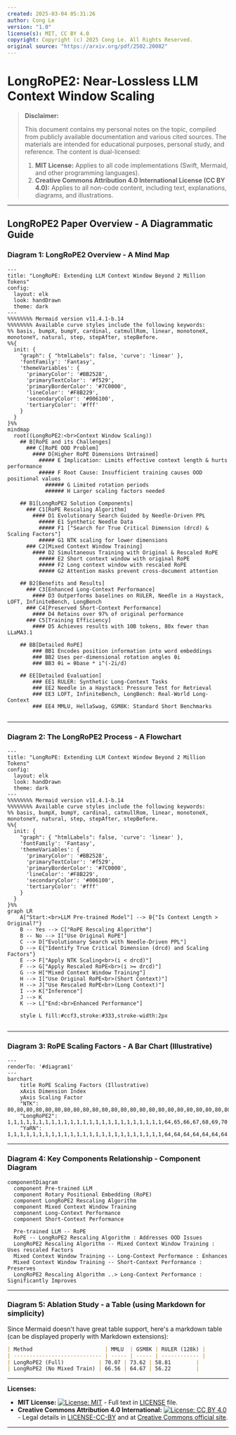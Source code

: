 ```yaml
---
created: 2025-03-04 05:31:26
author: Cong Le
version: "1.0"
license(s): MIT, CC BY 4.0
copyright: Copyright (c) 2025 Cong Le. All Rights Reserved.
original source: "https://arxiv.org/pdf/2502.20082"
---
```



# LongRoPE2: Near-Lossless LLM Context Window Scaling
> **Disclaimer:**
>
> This document contains my personal notes on the topic,
> compiled from publicly available documentation and various cited sources.
> The materials are intended for educational purposes, personal study, and reference.
> The content is dual-licensed:
> 1. **MIT License:** Applies to all code implementations (Swift, Mermaid, and other programming languages).
> 2. **Creative Commons Attribution 4.0 International License (CC BY 4.0):** Applies to all non-code content, including text, explanations, diagrams, and illustrations.
---


## LongRoPE2 Paper Overview - A Diagrammatic Guide 


### Diagram 1: LongRoPE2 Overview - A Mind Map

```mermaid
---
title: "LongRoPE: Extending LLM Context Window Beyond 2 Million Tokens"
config:
  layout: elk
  look: handDrawn
  theme: dark
---
%%%%%%%% Mermaid version v11.4.1-b.14
%%%%%%%% Available curve styles include the following keywords:
%% basis, bumpX, bumpY, cardinal, catmullRom, linear, monotoneX, monotoneY, natural, step, stepAfter, stepBefore.
%%{
  init: {
    "graph": { "htmlLabels": false, 'curve': 'linear' },
    'fontFamily': 'Fantasy',
    'themeVariables': {
      'primaryColor': '#BB2528',
      'primaryTextColor': '#f529',
      'primaryBorderColor': '#7C0000',
      'lineColor': '#F8B229',
      'secondaryColor': '#006100',
      'tertiaryColor': '#fff'
    }
  }
}%%
mindmap
  root((LongRoPE2:<br>Context Window Scaling))
    ## B[RoPE and its Challenges]
      ### C[RoPE OOD Problem]
        #### D[Higher RoPE Dimensions Untrained]
          ##### E Implication: Limits effective context length & hurts performance
          ##### F Root Cause: Insufficient training causes OOD positional values
            ###### G Limited rotation periods
            ###### H Larger scaling factors needed

    ## B1[LongRoPE2 Solution Components]
      ### C1[RoPE Rescaling Algorithm]
        #### D1 Evolutionary Search Guided by Needle-Driven PPL
          ##### E1 Synthetic Needle Data
          ##### F1 ["Search for True Critical Dimension (drcd) & Scaling Factors"]
          ##### G1 NTK scaling for lower dimensions
      ### C2[Mixed Context Window Training]
        #### D2 Simultaneous Training with Original & Rescaled RoPE
          ##### E2 Short context window with original RoPE
          ##### F2 Long context window with rescaled RoPE
          ##### G2 Attention masks prevent cross-document attention

    ## B2[Benefits and Results]
      ### C3[Enhanced Long-Context Performance]
        #### D3 Outperforms baselines on RULER, Needle in a Haystack, LOFT, InfiniteBench, LongBench
      ### C4[Preserved Short-Context Performance]
        #### D4 Retains over 97% of original performance
      ### C5[Training Efficiency]
        #### D5 Achieves results with 10B tokens, 80x fewer than LLaMA3.1

    ## BB[Detailed RoPE]
        ### BB1 Encodes position information into word embeddings
        ### BB2 Uses per-dimensional rotation angles θi
        ### BB3 θi = θbase * i^(-2i/d)
        
    ## EE[Detailed Evaluation]
        ### EE1 RULER: Synthetic Long-Context Tasks
        ### EE2 Needle in a Haystack: Pressure Test for Retrieval
        ### EE3 LOFT, InfiniteBench, LongBench: Real-World Long-Context
        ### EE4 MMLU, HellaSwag, GSM8K: Standard Short Benchmarks
        
```

---


### Diagram 2: The LongRoPE2 Process - A Flowchart

```mermaid
---
title: "LongRoPE: Extending LLM Context Window Beyond 2 Million Tokens"
config:
  layout: elk
  look: handDrawn
  theme: dark
---
%%%%%%%% Mermaid version v11.4.1-b.14
%%%%%%%% Available curve styles include the following keywords:
%% basis, bumpX, bumpY, cardinal, catmullRom, linear, monotoneX, monotoneY, natural, step, stepAfter, stepBefore.
%%{
  init: {
    "graph": { "htmlLabels": false, 'curve': 'linear' },
    'fontFamily': 'Fantasy',
    'themeVariables': {
      'primaryColor': '#BB2528',
      'primaryTextColor': '#f529',
      'primaryBorderColor': '#7C0000',
      'lineColor': '#F8B229',
      'secondaryColor': '#006100',
      'tertiaryColor': '#fff'
    }
  }
}%%
graph LR
    A["Start:<br>LLM Pre-trained Model"] --> B{"Is Context Length > Original?"}
    B -- Yes --> C["RoPE Rescaling Algorithm"]
    B -- No --> I["Use Original RoPE"]
    C --> D["Evolutionary Search with Needle-Driven PPL"]
    D --> E{"Identify True Critical Dimension (drcd) and Scaling Factors"}
    E --> F["Apply NTK Scaling<br>(i < drcd)"]
    F --> G["Apply Rescaled RoPE<br>(i >= drcd)"]
    G --> H["Mixed Context Window Training"]
    H --> I["Use Original RoPE<br>(Short Context)"]
    H --> J["Use Rescaled RoPE<br>(Long Context)"]
    I --> K["Inference"]
    J --> K
    K --> L["End:<br>Enhanced Performance"]

    style L fill:#ccf3,stroke:#333,stroke-width:2px
    
```

---


### Diagram 3: RoPE Scaling Factors - A Bar Chart (Illustrative)

```mermaid
---
renderTo: '#diagram1'
---
barchart
    title RoPE Scaling Factors (Illustrative)
    xAxis Dimension Index
    yAxis Scaling Factor
    "NTK": 80,80,80,80,80,80,80,80,80,80,80,80,80,80,80,80,80,80,80,80,80,80,80,80,80,80,80,80,80,80,80,80
    "LongRoPE2": 1,1,1,1,1,1,1,1,1,1,1,1,1,1,1,1,1,1,1,1,1,1,1,1,1,64,65,66,67,68,69,70
    "YaRN": 1,1,1,1,1,1,1,1,1,1,1,1,1,1,1,1,1,1,1,1,1,1,1,1,1,64,64,64,64,64,64,64
```

---

### Diagram 4: Key Components Relationship - Component Diagram

```mermaid
componentDiagram
  component Pre-trained LLM
  component Rotary Positional Embedding (RoPE)
  component LongRoPE2 Rescaling Algorithm
  component Mixed Context Window Training
  component Long-Context Performance
  component Short-Context Performance
  
  Pre-trained LLM -- RoPE
  RoPE -- LongRoPE2 Rescaling Algorithm : Addresses OOD Issues
  LongRoPE2 Rescaling Algorithm -- Mixed Context Window Training : Uses rescaled Factors
  Mixed Context Window Training -- Long-Context Performance : Enhances
  Mixed Context Window Training -- Short-Context Performance : Preserves
  LongRoPE2 Rescaling Algorithm ..> Long-Context Performance : Significantly Improves
```

---

### Diagram 5: Ablation Study - a Table (using Markdown for simplicity)

Since Mermaid doesn't have great table support, here's a markdown table (can be displayed properly with Markdown extensions):

```md
| Method                       | MMLU  | GSM8K | RULER (128k) |
| ---------------------------- | ----- | ----- | ------------ |
| LongRoPE2 (Full)           | 70.07 | 73.62 | 58.81        |
| LongRoPE2 (No Mixed Train) | 66.56 | 64.67 | 56.22        |
```



---
**Licenses:**

- **MIT License:**  [![License: MIT](https://img.shields.io/badge/License-MIT-yellow.svg)](LICENSE) - Full text in [LICENSE](LICENSE) file.
- **Creative Commons Attribution 4.0 International:** [![License: CC BY 4.0](https://licensebuttons.net/l/by/4.0/88x31.png)](LICENSE-CC-BY) - Legal details in [LICENSE-CC-BY](LICENSE-CC-BY) and at [Creative Commons official site](http://creativecommons.org/licenses/by/4.0/).

---